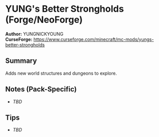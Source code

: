 # YUNG's Better Strongholds (Forge/NeoForge)

**Author:** YUNGNICKYOUNG  
**CurseForge:** https://www.curseforge.com/minecraft/mc-mods/yungs-better-strongholds

## Summary
Adds new world structures and dungeons to explore.

## Notes (Pack-Specific)
- _TBD_

## Tips
- _TBD_

